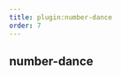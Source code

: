 ```yaml
---
title: plugin:number-dance
order: 7
---
```


## number-dance

<code src="../examples/numberDance.tsx" />

